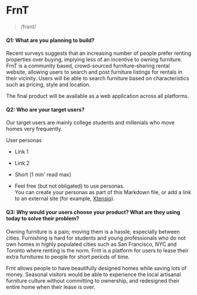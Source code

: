 # FrnT
> /frənt/

#### Q1: What are you planning to build?

Recent surveys suggests that an increasing number of people prefer renting properties over buying, implying less of an incentive to owning furniture. FrnT is a community based, crowd-sourced furniture-sharing rental website, allowing users to search and post furniture listings for rentals in their vicinity. Users will be able to search furniture based on characteristics such as pricing, style and location.

The final product will be available as a web application across all platforms.

#### Q2: Who are your target users?

Our target users are mainly college students and millenials who move homes very frequently.

User personas
* Link 1 
* Link 2

 * Short (1 min' read max)
 * Feel free (but not obligated) to use personas.        
   You can create your personas as part of this Markdown file, or add a link to an external site (for example, [Xtensio](https://xtensio.com/user-persona/)).
   

#### Q3: Why would your users choose your product? What are they using today to solve their problem?

Owning furniture is a pain; moving them is a hassle, especially between cities. Furnishing is hard for students and young professionals who do not own homes in highly populated cities such as San Francisco, NYC and Toronto where renting is the norm. Frnt is a platform for users to lease their extra furnitures to people for short periods of time.

Frnt allows people to have beautifully designed homes while saving lots of money. Seasonal visitors would be able to experience the local artisanal furniture culture without committing to ownership, and redesigned their entire home when their lease is over.